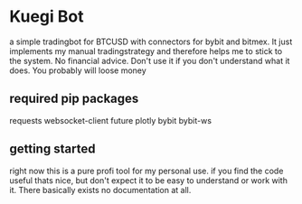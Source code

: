 # Kuegi Bot

a simple tradingbot for BTCUSD with connectors for bybit and bitmex.
It just implements my manual tradingstrategy and therefore helps me to stick to the system. 
No financial advice. Don't use it if you don't understand what it does. You probably will loose money

## required pip packages
requests
websocket-client
future
plotly
bybit
bybit-ws

## getting started

right now this is a pure profi tool for my personal use. if you find the code useful thats nice, but don't expect it to be easy to understand or work with it. There basically exists no documentation at all.